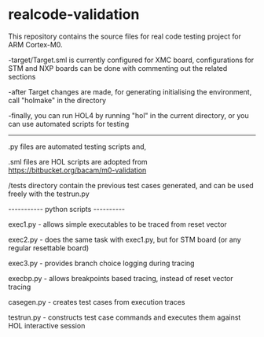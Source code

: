 # realcode-validation #

This repository contains the source files for real code testing project for ARM Cortex-M0. 

-target/Target.sml is currently configured for XMC board, configurations for STM and NXP boards can be done with commenting out the related sections

-after Target changes are made, for generating initialising the environment, call "holmake" in the directory

-finally, you can run HOL4 by running "hol" in the current directory, or you can use automated scripts for testing

-------

.py files are automated testing scripts and,

.sml files are HOL scripts are adopted from https://bitbucket.org/bacam/m0-validation

/tests directory contain the previous test cases generated, and can be used freely with the testrun.py

----------- python scripts ----------

exec1.py - allows simple executables to be traced from reset vector

exec2.py - does the same task with exec1.py, but for STM board (or any regular resettable board)

exec3.py - provides branch choice logging during tracing 

execbp.py - allows breakpoints based tracing, instead of reset vector tracing

casegen.py - creates test cases from execution traces

testrun.py - constructs test case commands and executes them against HOL interactive session

